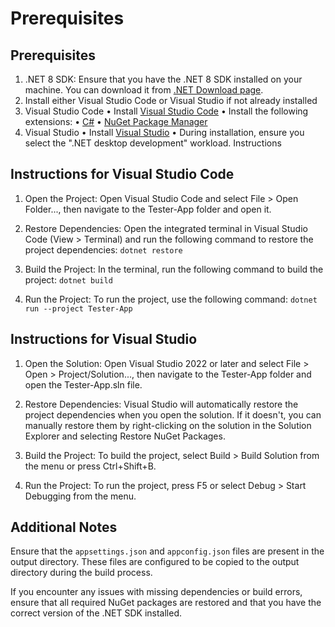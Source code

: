 # Prerequisites 
## Prerequisites

1.	.NET 8 SDK: Ensure that you have the .NET 8 SDK installed on your machine. You can download it from  [.NET Download page](https://dotnet.microsoft.com/en-us/download/dotnet/8.0).
2.	Install either Visual Studio Code or Visual Studio if not already installed 
   1.	Visual Studio Code 
      •	Install [Visual Studio Code](https://code.visualstudio.com/)
      •	Install the following extensions:
      •	[C#](https://marketplace.visualstudio.com/items?itemName=ms-dotnettools.csharp)
      •	[NuGet Package Manager](https://marketplace.visualstudio.com/items?itemName=jmrog.vscode-nuget-package-manager)
   2.	Visual Studio
      •	Install [Visual Studio](https://visualstudio.microsoft.com/vs/)
      •	During installation, ensure you select the ".NET desktop development" workload.
      Instructions

## Instructions for Visual Studio Code

1. Open the Project: Open Visual Studio Code and select File > Open Folder..., then navigate to the Tester-App folder and open it.
2. Restore Dependencies: Open the integrated terminal in Visual Studio Code (View > Terminal) and run the following command to restore the project dependencies: `dotnet restore` 

3. Build the Project: In the terminal, run the following command to build the project: `dotnet build`

4. Run the Project: To run the project, use the following command: `dotnet run --project Tester-App` 

## Instructions for Visual Studio

1. Open the Solution: Open Visual Studio 2022 or later and select File > Open > Project/Solution..., then navigate to the Tester-App folder and open the Tester-App.sln file.

2.	Restore Dependencies: Visual Studio will automatically restore the project dependencies when you open the solution. If it doesn't, you can manually restore them by right-clicking on the solution in the Solution Explorer and selecting Restore NuGet Packages.
3.	Build the Project: To build the project, select Build > Build Solution from the menu or press Ctrl+Shift+B.
4.	Run the Project: To run the project, press F5 or select Debug > Start Debugging from the menu.

## Additional Notes 

Ensure that the `appsettings.json` and `appconfig.json` files are present in the output directory. These files are configured to be copied to the output directory during the build process.

If you encounter any issues with missing dependencies or build errors, ensure that all required NuGet packages are restored and that you have the correct version of the .NET SDK installed.
